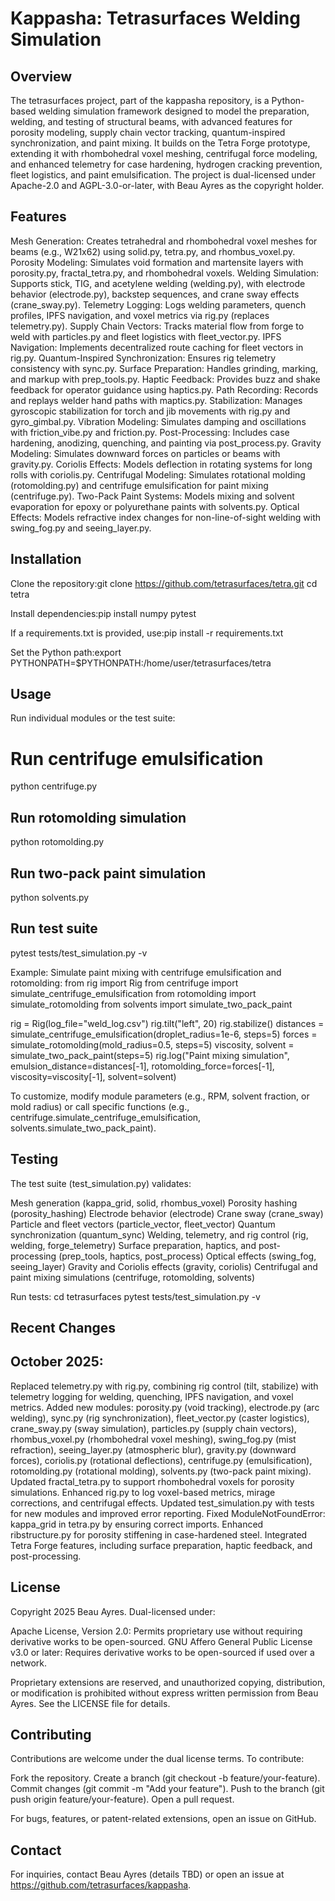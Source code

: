 # Kappasha: Tetrasurfaces Welding Simulation
## Overview
The tetrasurfaces project, part of the kappasha repository, is a Python-based welding simulation framework designed to model the preparation, welding, and testing of structural beams, with advanced features for porosity modeling, supply chain vector tracking, quantum-inspired synchronization, and paint mixing. It builds on the Tetra Forge prototype, extending it with rhombohedral voxel meshing, centrifugal force modeling, and enhanced telemetry for case hardening, hydrogen cracking prevention, fleet logistics, and paint emulsification. The project is dual-licensed under Apache-2.0 and AGPL-3.0-or-later, with Beau Ayres as the copyright holder.
## Features

Mesh Generation: Creates tetrahedral and rhombohedral voxel meshes for beams (e.g., W21x62) using solid.py, tetra.py, and rhombus_voxel.py.
Porosity Modeling: Simulates void formation and martensite layers with porosity.py, fractal_tetra.py, and rhombohedral voxels.
Welding Simulation: Supports stick, TIG, and acetylene welding (welding.py), with electrode behavior (electrode.py), backstep sequences, and crane sway effects (crane_sway.py).
Telemetry Logging: Logs welding parameters, quench profiles, IPFS navigation, and voxel metrics via rig.py (replaces telemetry.py).
Supply Chain Vectors: Tracks material flow from forge to weld with particles.py and fleet logistics with fleet_vector.py.
IPFS Navigation: Implements decentralized route caching for fleet vectors in rig.py.
Quantum-Inspired Synchronization: Ensures rig telemetry consistency with sync.py.
Surface Preparation: Handles grinding, marking, and markup with prep_tools.py.
Haptic Feedback: Provides buzz and shake feedback for operator guidance using haptics.py.
Path Recording: Records and replays welder hand paths with maptics.py.
Stabilization: Manages gyroscopic stabilization for torch and jib movements with rig.py and gyro_gimbal.py.
Vibration Modeling: Simulates damping and oscillations with friction_vibe.py and friction.py.
Post-Processing: Includes case hardening, anodizing, quenching, and painting via post_process.py.
Gravity Modeling: Simulates downward forces on particles or beams with gravity.py.
Coriolis Effects: Models deflection in rotating systems for long rolls with coriolis.py.
Centrifugal Modeling: Simulates rotational molding (rotomolding.py) and centrifuge emulsification for paint mixing (centrifuge.py).
Two-Pack Paint Systems: Models mixing and solvent evaporation for epoxy or polyurethane paints with solvents.py.
Optical Effects: Models refractive index changes for non-line-of-sight welding with swing_fog.py and seeing_layer.py.

## Installation

Clone the repository:git clone https://github.com/tetrasurfaces/tetra.git
cd tetra


Install dependencies:pip install numpy pytest

If a requirements.txt is provided, use:pip install -r requirements.txt


Set the Python path:export PYTHONPATH=$PYTHONPATH:/home/user/tetrasurfaces/tetra



## Usage
Run individual modules or the test suite:
# Run centrifuge emulsification
python centrifuge.py

## Run rotomolding simulation
python rotomolding.py

## Run two-pack paint simulation
python solvents.py

## Run test suite
pytest tests/test_simulation.py -v

Example: Simulate paint mixing with centrifuge emulsification and rotomolding:
from rig import Rig
from centrifuge import simulate_centrifuge_emulsification
from rotomolding import simulate_rotomolding
from solvents import simulate_two_pack_paint

rig = Rig(log_file="weld_log.csv")
rig.tilt("left", 20)
rig.stabilize()
distances = simulate_centrifuge_emulsification(droplet_radius=1e-6, steps=5)
forces = simulate_rotomolding(mold_radius=0.5, steps=5)
viscosity, solvent = simulate_two_pack_paint(steps=5)
rig.log("Paint mixing simulation", emulsion_distance=distances[-1], rotomolding_force=forces[-1], viscosity=viscosity[-1], solvent=solvent)

To customize, modify module parameters (e.g., RPM, solvent fraction, or mold radius) or call specific functions (e.g., centrifuge.simulate_centrifuge_emulsification, solvents.simulate_two_pack_paint).
## Testing
The test suite (test_simulation.py) validates:

Mesh generation (kappa_grid, solid, rhombus_voxel)
Porosity hashing (porosity_hashing)
Electrode behavior (electrode)
Crane sway (crane_sway)
Particle and fleet vectors (particle_vector, fleet_vector)
Quantum synchronization (quantum_sync)
Welding, telemetry, and rig control (rig, welding, forge_telemetry)
Surface preparation, haptics, and post-processing (prep_tools, haptics, post_process)
Optical effects (swing_fog, seeing_layer)
Gravity and Coriolis effects (gravity, coriolis)
Centrifugal and paint mixing simulations (centrifuge, rotomolding, solvents)

Run tests:
cd tetrasurfaces
pytest tests/test_simulation.py -v

## Recent Changes

## October 2025:
Replaced telemetry.py with rig.py, combining rig control (tilt, stabilize) with telemetry logging for welding, quenching, IPFS navigation, and voxel metrics.
Added new modules: porosity.py (void tracking), electrode.py (arc welding), sync.py (rig synchronization), fleet_vector.py (caster logistics), crane_sway.py (sway simulation), particles.py (supply chain vectors), rhombus_voxel.py (rhombohedral voxel meshing), swing_fog.py (mist refraction), seeing_layer.py (atmospheric blur), gravity.py (downward forces), coriolis.py (rotational deflections), centrifuge.py (emulsification), rotomolding.py (rotational molding), solvents.py (two-pack paint mixing).
Updated fractal_tetra.py to support rhombohedral voxels for porosity simulations.
Enhanced rig.py to log voxel-based metrics, mirage corrections, and centrifugal effects.
Updated test_simulation.py with tests for new modules and improved error reporting.
Fixed ModuleNotFoundError: kappa_grid in tetra.py by ensuring correct imports.
Enhanced ribstructure.py for porosity stiffening in case-hardened steel.
Integrated Tetra Forge features, including surface preparation, haptic feedback, and post-processing.



## License
Copyright 2025 Beau Ayres. Dual-licensed under:

Apache License, Version 2.0: Permits proprietary use without requiring derivative works to be open-sourced.
GNU Affero General Public License v3.0 or later: Requires derivative works to be open-sourced if used over a network.

Proprietary extensions are reserved, and unauthorized copying, distribution, or modification is prohibited without express written permission from Beau Ayres. See the LICENSE file for details.
## Contributing
Contributions are welcome under the dual license terms. To contribute:

Fork the repository.
Create a branch (git checkout -b feature/your-feature).
Commit changes (git commit -m "Add your feature").
Push to the branch (git push origin feature/your-feature).
Open a pull request.

For bugs, features, or patent-related extensions, open an issue on GitHub.
## Contact
For inquiries, contact Beau Ayres (details TBD) or open an issue at https://github.com/tetrasurfaces/kappasha.

